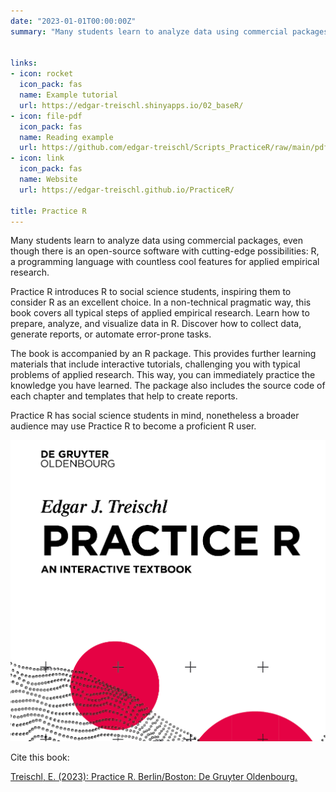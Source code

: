 ```yaml
---
date: "2023-01-01T00:00:00Z"
summary: "Many students learn to analyze data using commercial packages, even though there is an open-source software with cutting-edge possibilities: R, a programming language with countless cool features for applied empirical research. Practice R introduces R to social science students, inspiring them to consider R as an excellent choice. In a non-technical pragmatic way, this book covers all typical steps of applied empirical research. Learn how to prepare, analyze, and visualize data in R. Discover how to collect data, generate reports, or automate error-prone tasks...."


links:
- icon: rocket
  icon_pack: fas
  name: Example tutorial
  url: https://edgar-treischl.shinyapps.io/02_baseR/
- icon: file-pdf
  icon_pack: fas
  name: Reading example
  url: https://github.com/edgar-treischl/Scripts_PracticeR/raw/main/pdfs/Practice%20R%20Reading%20sample.pdf
- icon: link
  icon_pack: fas
  name: Website
  url: https://edgar-treischl.github.io/PracticeR/

title: Practice R
---
```



Many students learn to analyze data using commercial packages, even though there is an open-source software with cutting-edge possibilities: R, a programming language with countless cool features for applied empirical research.

Practice R introduces R to social science students, inspiring them to consider R as an excellent choice. In a non-technical pragmatic way, this book covers all typical steps of applied empirical research. Learn how to prepare, analyze, and visualize data in R. Discover how to collect data, generate reports, or automate error-prone tasks.

The book is accompanied by an R package. This provides further learning materials that include interactive tutorials, challenging you with typical problems of applied research. This way, you can immediately practice the knowledge you have learned. The package also includes the source code of each chapter and templates that help to create reports.

Practice R has social science students in mind, nonetheless a broader audience may use Practice R to become a proficient R user.

![](featured.png)

Cite this book:

[Treischl, E. (2023): Practice R. Berlin/Boston: De Gruyter Oldenbourg.](https://www.degruyter.com/document/isbn/9783110704969/html?lang=de)
